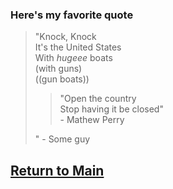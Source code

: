 ### Here's my favorite quote

> "Knock, Knock  
> It's the United States  
> With _hugeee_ boats  
> (with guns)  
> ((gun boats))  
> 
>> "Open the country  
>> Stop having it be closed"  
>> \- Mathew Perry   
>
> " \- Some guy  


## [Return to Main](https://github.com/KayvonPaygon/IT-1000-midterm-project/blob/main/README.md)
